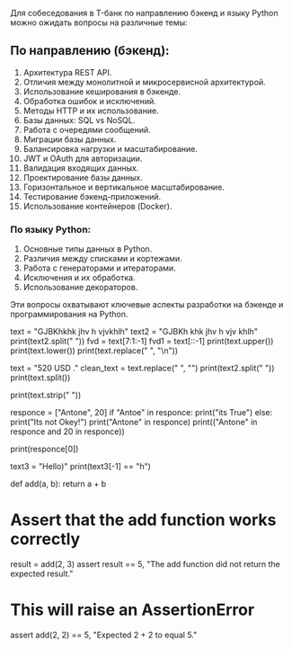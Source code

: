 Для собеседования в T-банк по направлению бэкенд и языку Python можно ожидать вопросы на различные темы:

## По направлению (бэкенд):
1. Архитектура REST API.
2. Отличия между монолитной и микросервисной архитектурой.
3. Использование кеширования в бэкенде.
4. Обработка ошибок и исключений.
5. Методы HTTP и их использование.
6. Базы данных: SQL vs NoSQL.
7. Работа с очередями сообщений.
8. Миграции базы данных.
9. Балансировка нагрузки и масштабирование.
10. JWT и OAuth для авторизации.
11. Валидация входящих данных.
12. Проектирование базы данных.
13. Горизонтальное и вертикальное масштабирование.
14. Тестирование бэкенд-приложений.
15. Использование контейнеров (Docker).

### По языку Python:
1. Основные типы данных в Python.
2. Различия между списками и кортежами.
3. Работа с генераторами и итераторами.
4. Исключения и их обработка.
5. Использование декораторов.

Эти вопросы охватывают ключевые аспекты разработки на бэкенде и программирования на Python.


text = "GJBKhkhk jhv h vjvkhlh"
text2 = "GJBKh khk jhv h vjv khlh"
print(text2.split(" "))
fvd = text[7:1:-1]
fvd1 = text[::-1]
print(text.upper())
print(text.lower())
print(text.replace(" ", "\n"))

text = "520             USD         ."
clean_text = text.replace(" ", "")
print(text2.split(" "))
print(text.split())


print(text.strip(" "))

responce = ["Antone", 20]
if "Antoe" in responce:
    print("its True")
else:
    print("Its not Okey!")
print("Antone" in responce)
print(("Antone" in responce and 20 in responce))

print(responce[0])

text3 = "Hello)"
print(text3[-1] == "h")

def add(a, b):
    return a + b

# Assert that the add function works correctly
result = add(2, 3)
assert result == 5, "The add function did not return the expected result."

# This will raise an AssertionError
assert add(2, 2) == 5, "Expected 2 + 2 to equal 5."
